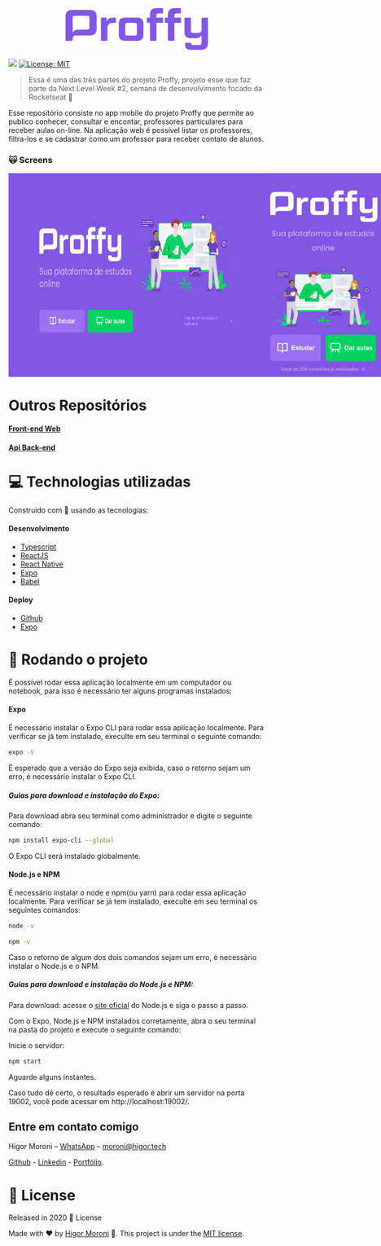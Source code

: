<p align="center">
   <img src="https://raw.githubusercontent.com/HigorMoroni/proffy-web/master/screens/logo.svg" alt="proffy-web" width="280"/>
</p>
<p>
  <img src="https://img.shields.io/badge/version-1.0.0-blue.svg" />
  <a href="./LICENSE">
    <img alt="License: MIT" src="https://img.shields.io/badge/License-MIT-yellow.svg" target="_blank" />
  </a>
</p>

> Essa é uma das três partes do projeto Proffy, projeto esse que faz parte da Next Level Week #2, semana de desenvolvimento focado da Rocketseat :rocket:

Esse repositório consiste no app mobile do projeto Proffy que permite ao publico conhecer, consultar e encontar, professores particulares para receber aulas on-line. Na aplicação web é possível listar os professores, filtra-los e se cadastrar como um professor para receber contato de alunos.

### :scream_cat: Screens
<div style="display: flex; flex-direction: 'row'; align-items: 'center';">
   <img src="https://raw.githubusercontent.com/HigorMoroni/proffy-web/master/screens/landing-desktop.png" height="400px">
   <img src="https://raw.githubusercontent.com/HigorMoroni/proffy-web/master/screens/landing-mobile.png" height="400px">
</div>

# Outros Repositórios

#### <a href="https://github.com/HigorMoroni/proffy-web">Front-end Web</a>
#### <a href="https://github.com/HigorMoroni/proffy-server">Api Back-end</a>

# :computer: Technologias utilizadas
Construido com :yellow_heart: usando as tecnologias:

#### Desenvolvimento

<ul>
  <li><a href="https://www.typescriptlang.org/">Typescript</a></li>
  <li><a href="https://reactjs.org/">ReactJS</a></li>
  <li><a href="https://reactnative.dev/">React Native</a></li>
  <li><a href="https://expo.io/">Expo</a></li>
  <li><a href="https://babeljs.io/">Babel</a></li>
</ul>

#### Deploy

<ul>
  <li><a href="https://github.com/HigorMoroni">Github</a></li>
  <li><a href="https://expo.io/">Expo</a></li>
</ul>

# :construction_worker: Rodando o projeto

É possível rodar essa aplicação localmente em um computador ou notebook, para isso é necessário ter alguns programas instalados:

#### Expo

É necessário instalar o Expo CLI para rodar essa aplicação localmente. Para verificar se já tem instalado, execulte em seu terminal o seguinte comando:
```sh
expo -V
```
É esperado que a versão do Expo seja exibida, caso o retorno sejam um erro, é necessário instalar o Expo CLI.

##### Guias para download e instalação do Expo:
Para download abra seu terminal como administrador e digite o seguinte comando:

```sh
npm install expo-cli --global
```
O Expo CLI será instalado globalmente.

#### Node.js e NPM

É necessário instalar o node e npm(ou yarn) para rodar essa aplicação localmente. Para verificar se já tem instalado, execulte em seu terminal os seguintes comandos:
```sh
node -v
```
```sh
npm -v
```
Caso o retorno de algum dos dois comandos sejam um erro, é necessário instalar o Node.js e o NPM.

##### Guias para download e instalação do Node.js e NPM:
Para download: acesse o [site oficial](https://nodejs.org/en/) do Node.js e siga o passo a passo.

Com o Expo, Node.js e NPM instalados corretamente, abra o seu terminal na pasta do projeto e execute o seguinte comando:

Inicie o servidor:
```sh
npm start
```

Aguarde alguns instantes.

Caso tudo dê certo, o resultado esperado é abrir um servidor na porta 19002, você pode acessar em http://localhost:19002/.


## Entre em contato comigo

Higor Moroni – [WhatsApp](https://api.whatsapp.com/send?phone=5513988685814) – moroni@higor.tech

[Github](https://github.com/HigorMoroni/) - [Linkedin](https://www.linkedin.com/in/higormoroni/) - [Portfólio](https://higor.tech).

# :closed_book: License

Released in 2020 :closed_book: License

Made with :heart: by [Higor Moroni](https://github.com/HigorMoroni) 🚀.
This project is under the [MIT license](https://github.com/HigorMoroni/proffy-web/master/LICENSE).
